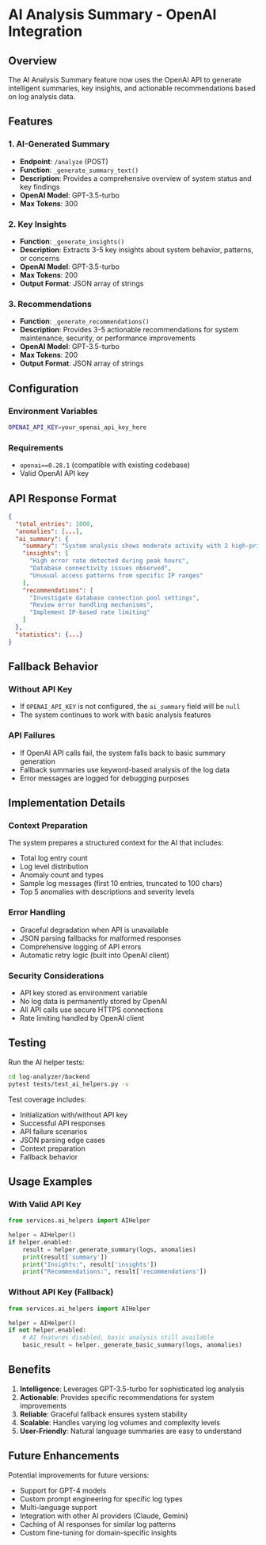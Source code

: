 # AI Analysis Summary - OpenAI Integration

## Overview

The AI Analysis Summary feature now uses the OpenAI API to generate intelligent summaries, key insights, and actionable recommendations based on log analysis data.

## Features

### 1. AI-Generated Summary
- **Endpoint**: `/analyze` (POST)
- **Function**: `_generate_summary_text()`
- **Description**: Provides a comprehensive overview of system status and key findings
- **OpenAI Model**: GPT-3.5-turbo
- **Max Tokens**: 300

### 2. Key Insights
- **Function**: `_generate_insights()`
- **Description**: Extracts 3-5 key insights about system behavior, patterns, or concerns
- **OpenAI Model**: GPT-3.5-turbo
- **Max Tokens**: 200
- **Output Format**: JSON array of strings

### 3. Recommendations
- **Function**: `_generate_recommendations()`
- **Description**: Provides 3-5 actionable recommendations for system maintenance, security, or performance improvements
- **OpenAI Model**: GPT-3.5-turbo
- **Max Tokens**: 200
- **Output Format**: JSON array of strings

## Configuration

### Environment Variables
```bash
OPENAI_API_KEY=your_openai_api_key_here
```

### Requirements
- `openai==0.28.1` (compatible with existing codebase)
- Valid OpenAI API key

## API Response Format

```json
{
  "total_entries": 1000,
  "anomalies": [...],
  "ai_summary": {
    "summary": "System analysis shows moderate activity with 2 high-priority anomalies detected...",
    "insights": [
      "High error rate detected during peak hours",
      "Database connectivity issues observed",
      "Unusual access patterns from specific IP ranges"
    ],
    "recommendations": [
      "Investigate database connection pool settings",
      "Review error handling mechanisms",
      "Implement IP-based rate limiting"
    ]
  },
  "statistics": {...}
}
```

## Fallback Behavior

### Without API Key
- If `OPENAI_API_KEY` is not configured, the `ai_summary` field will be `null`
- The system continues to work with basic analysis features

### API Failures
- If OpenAI API calls fail, the system falls back to basic summary generation
- Fallback summaries use keyword-based analysis of the log data
- Error messages are logged for debugging purposes

## Implementation Details

### Context Preparation
The system prepares a structured context for the AI that includes:
- Total log entry count
- Log level distribution
- Anomaly count and types
- Sample log messages (first 10 entries, truncated to 100 chars)
- Top 5 anomalies with descriptions and severity levels

### Error Handling
- Graceful degradation when API is unavailable
- JSON parsing fallbacks for malformed responses
- Comprehensive logging of API errors
- Automatic retry logic (built into OpenAI client)

### Security Considerations
- API key stored as environment variable
- No log data is permanently stored by OpenAI
- All API calls use secure HTTPS connections
- Rate limiting handled by OpenAI client

## Testing

Run the AI helper tests:
```bash
cd log-analyzer/backend
pytest tests/test_ai_helpers.py -v
```

Test coverage includes:
- Initialization with/without API key
- Successful API responses
- API failure scenarios
- JSON parsing edge cases
- Context preparation
- Fallback behavior

## Usage Examples

### With Valid API Key
```python
from services.ai_helpers import AIHelper

helper = AIHelper()
if helper.enabled:
    result = helper.generate_summary(logs, anomalies)
    print(result['summary'])
    print("Insights:", result['insights'])
    print("Recommendations:", result['recommendations'])
```

### Without API Key (Fallback)
```python
from services.ai_helpers import AIHelper

helper = AIHelper()
if not helper.enabled:
    # AI features disabled, basic analysis still available
    basic_result = helper._generate_basic_summary(logs, anomalies)
```

## Benefits

1. **Intelligence**: Leverages GPT-3.5-turbo for sophisticated log analysis
2. **Actionable**: Provides specific recommendations for system improvements
3. **Reliable**: Graceful fallback ensures system stability
4. **Scalable**: Handles varying log volumes and complexity levels
5. **User-Friendly**: Natural language summaries are easy to understand

## Future Enhancements

Potential improvements for future versions:
- Support for GPT-4 models
- Custom prompt engineering for specific log types
- Multi-language support
- Integration with other AI providers (Claude, Gemini)
- Caching of AI responses for similar log patterns
- Custom fine-tuning for domain-specific insights
